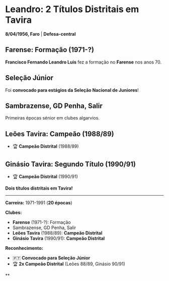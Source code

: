 # Leandro: 2 Títulos Distritais em Tavira

**8/04/1956, Faro** | **Defesa-central**

## Farense: Formação (1971-?)

**Francisco Fernando Leandro Luis** fez a formação no **Farense** nos anos 70.

## Seleção Júnior

Foi **convocado para estágios da Seleção Nacional de Juniores**!

## Sambrazense, GD Penha, Salir

Primeiras épocas sénior em clubes algarvios.

## Leões Tavira: Campeão (1988/89)

- 🏆 **Campeão Distrital** (1988/89)

## Ginásio Tavira: Segundo Título (1990/91)

- 🏆 **Campeão Distrital** (1990/91)

**Dois títulos distritais em Tavira!**

---

**Carreira:** 1971-1991 (**20 épocas**)

**Clubes:**
- **Farense** (1971-?): Formação
- Sambrazense, GD Penha, Salir
- **Leões Tavira** (1988/89): **Campeão Distrital**
- **Ginásio Tavira** (1990/91): **Campeão Distrital**

**Reconhecimento:**
- 🇵🇹 **Convocado para Seleção Júnior**
- 🏆 **2x Campeão Distrital** (Leões 88/89, Ginásio 90/91)

**